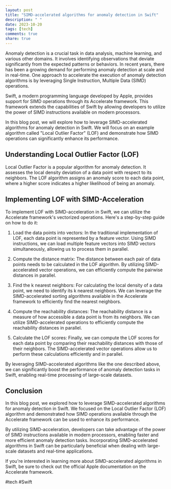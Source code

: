 ```yaml
---
layout: post
title: "SIMD-accelerated algorithms for anomaly detection in Swift"
description: " "
date: 2023-10-20
tags: [tech]
comments: true
share: true
---
```


Anomaly detection is a crucial task in data analysis, machine learning, and various other domains. It involves identifying observations that deviate significantly from the expected patterns or behaviors. In recent years, there has been a growing demand for performing anomaly detection at scale and in real-time. One approach to accelerate the execution of anomaly detection algorithms is by leveraging Single Instruction, Multiple Data (SIMD) operations.

Swift, a modern programming language developed by Apple, provides support for SIMD operations through its Accelerate framework. This framework extends the capabilities of Swift by allowing developers to utilize the power of SIMD instructions available on modern processors.

In this blog post, we will explore how to leverage SIMD-accelerated algorithms for anomaly detection in Swift. We will focus on an example algorithm called "Local Outlier Factor" (LOF) and demonstrate how SIMD operations can significantly enhance its performance.

## Understanding Local Outlier Factor (LOF)

Local Outlier Factor is a popular algorithm for anomaly detection. It assesses the local density deviation of a data point with respect to its neighbors. The LOF algorithm assigns an anomaly score to each data point, where a higher score indicates a higher likelihood of being an anomaly.

## Implementing LOF with SIMD-Acceleration

To implement LOF with SIMD-acceleration in Swift, we can utilize the Accelerate framework's vectorized operations. Here's a step-by-step guide on how to do it:

1. Load the data points into vectors: In the traditional implementation of LOF, each data point is represented by a feature vector. Using SIMD instructions, we can load multiple feature vectors into SIMD vectors simultaneously, allowing us to process them in parallel.

2. Compute the distance matrix: The distance between each pair of data points needs to be calculated in the LOF algorithm. By utilizing SIMD-accelerated vector operations, we can efficiently compute the pairwise distances in parallel.

3. Find the k nearest neighbors: For calculating the local density of a data point, we need to identify its k nearest neighbors. We can leverage the SIMD-accelerated sorting algorithms available in the Accelerate framework to efficiently find the nearest neighbors.

4. Compute the reachability distances: The reachability distance is a measure of how accessible a data point is from its neighbors. We can utilize SIMD-accelerated operations to efficiently compute the reachability distances in parallel.

5. Calculate the LOF scores: Finally, we can compute the LOF scores for each data point by comparing their reachability distances with those of their neighbors. The SIMD-accelerated vector operations allow us to perform these calculations efficiently and in parallel.

By leveraging SIMD-accelerated algorithms like the one described above, we can significantly boost the performance of anomaly detection tasks in Swift, enabling real-time processing of large-scale datasets.

## Conclusion

In this blog post, we explored how to leverage SIMD-accelerated algorithms for anomaly detection in Swift. We focused on the Local Outlier Factor (LOF) algorithm and demonstrated how SIMD operations available through the Accelerate framework can be used to enhance its performance.

By utilizing SIMD-acceleration, developers can take advantage of the power of SIMD instructions available in modern processors, enabling faster and more efficient anomaly detection tasks. Incorporating SIMD-accelerated algorithms in Swift can be particularly beneficial when dealing with large-scale datasets and real-time applications.

If you're interested in learning more about SIMD-accelerated algorithms in Swift, be sure to check out the official Apple documentation on the Accelerate framework.

#tech #Swift